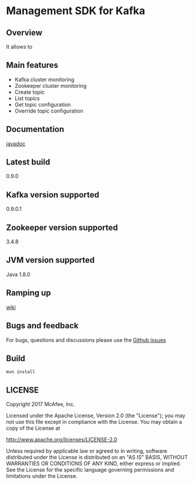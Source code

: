 # Management SDK for Kafka

## Overview
It allows to 

## Main features
* Kafka cluster monitoring
* Zookeeper cluster monitoring
* Create topic
* List topics
* Get topic configuration
* Override topic configuration

## Documentation
[javadoc](http://databus-doc.fastdxl.net/4.0/mgmt-sdk-javadoc/index.html)

## Latest build
0.9.0

## Kafka version supported
0.9.0.1

## Zookeeper version supported
3.4.8

## JVM version supported
Java 1.8.0

## Ramping up
[wiki](https://github-lvs.corpzone.internalzone.com/detect/dxlstream-management-sdk/wiki)

## Bugs and feedback

For bugs, questions and discussions please use the [Github issues](https://github-lvs.corpzone.internalzone.com/detect/dxlstream-management-sdk/issues)

## Build
```
mvn install
```
## LICENSE
Copyright 2017 McAfee, Inc.

Licensed under the Apache License, Version 2.0 (the "License"); you may not use this file except in compliance with the License. You may obtain a copy of the License at

http://www.apache.org/licenses/LICENSE-2.0

Unless required by applicable law or agreed to in writing, software distributed under the License is distributed on an "AS IS" BASIS, WITHOUT WARRANTIES OR CONDITIONS OF ANY KIND, either express or implied. See the License for the specific language governing permissions and limitations under the License.
